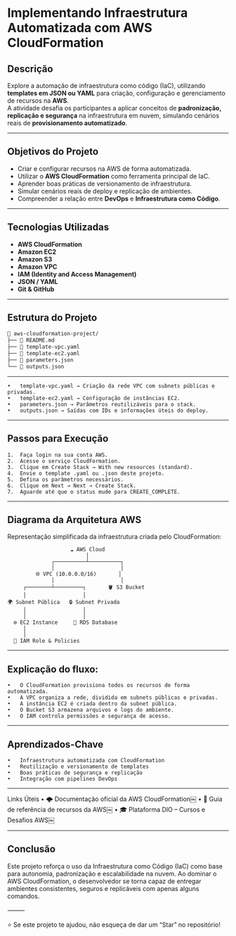   # Implementando Infraestrutura Automatizada com AWS CloudFormation

##  Descrição

Explore a automação de infraestrutura como código (IaC), utilizando **templates em JSON ou YAML** para criação, configuração e gerenciamento de recursos na **AWS**.  
A atividade desafia os participantes a aplicar conceitos de **padronização, replicação e segurança** na infraestrutura em nuvem, simulando cenários reais de **provisionamento automatizado**.

---

## Objetivos do Projeto

- Criar e configurar recursos na AWS de forma automatizada.  
- Utilizar o **AWS CloudFormation** como ferramenta principal de IaC.  
- Aprender boas práticas de versionamento de infraestrutura.  
- Simular cenários reais de deploy e replicação de ambientes.  
- Compreender a relação entre **DevOps** e **Infraestrutura como Código**.

---

## Tecnologias Utilizadas

- **AWS CloudFormation**  
- **Amazon EC2**  
- **Amazon S3**  
- **Amazon VPC**  
- **IAM (Identity and Access Management)**  
- **JSON / YAML**  
- **Git & GitHub**

---

##  Estrutura do Projeto

```bash
📁 aws-cloudformation-project/
├── 📄 README.md
├── 📄 template-vpc.yaml
├── 📄 template-ec2.yaml
├── 📄 parameters.json
└── 📄 outputs.json
```
---

    •	template-vpc.yaml → Criação da rede VPC com subnets públicas e privadas.
	•	template-ec2.yaml → Configuração de instâncias EC2.
	•	parameters.json → Parâmetros reutilizáveis para o stack.
	•	outputs.json → Saídas com IDs e informações úteis do deploy.
    
---

## Passos para Execução
	1.	Faça login na sua conta AWS.
	2.	Acesse o serviço CloudFormation.
	3.	Clique em Create Stack → With new resources (standard).
	4.	Envie o template .yaml ou .json deste projeto.
	5.	Defina os parâmetros necessários.
	6.	Clique em Next → Next → Create Stack.
	7.	Aguarde até que o status mude para CREATE_COMPLETE.

----

## Diagrama da Arquitetura AWS

Representação simplificada da infraestrutura criada pelo CloudFormation:

```
                    ☁️ AWS Cloud
                         │
              ┌──────────┴──────────┐
              │                     │
         🌐 VPC (10.0.0.0/16)       │
              │                     │
     ┌────────┴─────────┐       🪣 S3 Bucket
     │                  │
🌍 Subnet Pública   🔒 Subnet Privada
     │                  │
     │                  │
  ⚙️ EC2 Instance     🧩 RDS Database
     │
     │
  🔐 IAM Role & Policies

```
---

## Explicação do fluxo:
	•	O CloudFormation provisiona todos os recursos de forma automatizada.
	•	A VPC organiza a rede, dividida em subnets públicas e privadas.
	•	A instância EC2 é criada dentro da subnet pública.
	•	O Bucket S3 armazena arquivos e logs do ambiente.
	•	O IAM controla permissões e segurança de acesso.


---


## Aprendizados-Chave
	•	Infraestrutura automatizada com CloudFormation
	•	Reutilização e versionamento de templates
	•	Boas práticas de segurança e replicação
	•	Integração com pipelines DevOps
 
---


Links Úteis
	•	🌩️ Documentação oficial da AWS CloudFormation￼
	•	🧱 Guia de referência de recursos da AWS￼
	•	🎓 Plataforma DIO – Cursos e Desafios AWS￼

---


## Conclusão

Este projeto reforça o uso da Infraestrutura como Código (IaC) como base para autonomia, padronização e escalabilidade na nuvem.
Ao dominar o AWS CloudFormation, o desenvolvedor se torna capaz de entregar ambientes consistentes, seguros e replicáveis com apenas alguns comandos.

⸻

⭐ Se este projeto te ajudou, não esqueça de dar um “Star” no repositório!



